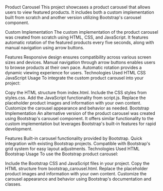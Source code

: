 Product Carousel
This project showcases a product carousel that allows users to view featured products. It includes both a custom implementation built from scratch and another version utilizing Bootstrap's carousel component.

Custom Implementation
The custom implementation of the product carousel was created from scratch using HTML, CSS, and JavaScript. It features automatic rotation of the featured products every five seconds, along with manual navigation using arrow buttons.

Features
Responsive design ensures compatibility across various screen sizes and devices.
Manual navigation through arrow buttons enables users to browse products at their own pace.
Automatic rotation provides a dynamic viewing experience for users.
Technologies Used
HTML
CSS
JavaScript
Usage
To integrate the custom product carousel into your project:

Copy the HTML structure from index.html.
Include the CSS styles from styles.css.
Add the JavaScript functionality from script.js.
Replace the placeholder product images and information with your own content.
Customize the carousel appearance and behavior as needed.
Bootstrap Implementation
An alternative version of the product carousel was created using Bootstrap's carousel component. It offers similar functionality to the custom implementation but leverages Bootstrap's built-in features for rapid development.

Features
Built-in carousel functionality provided by Bootstrap.
Quick integration with existing Bootstrap projects.
Compatible with Bootstrap's grid system for easy layout adjustments.
Technologies Used
HTML
Bootstrap
Usage
To use the Bootstrap product carousel:

Include the Bootstrap CSS and JavaScript files in your project.
Copy the HTML structure from bootstrap_carousel.html.
Replace the placeholder product images and information with your own content.
Customize the carousel appearance and behavior using Bootstrap's documentation and classes.
